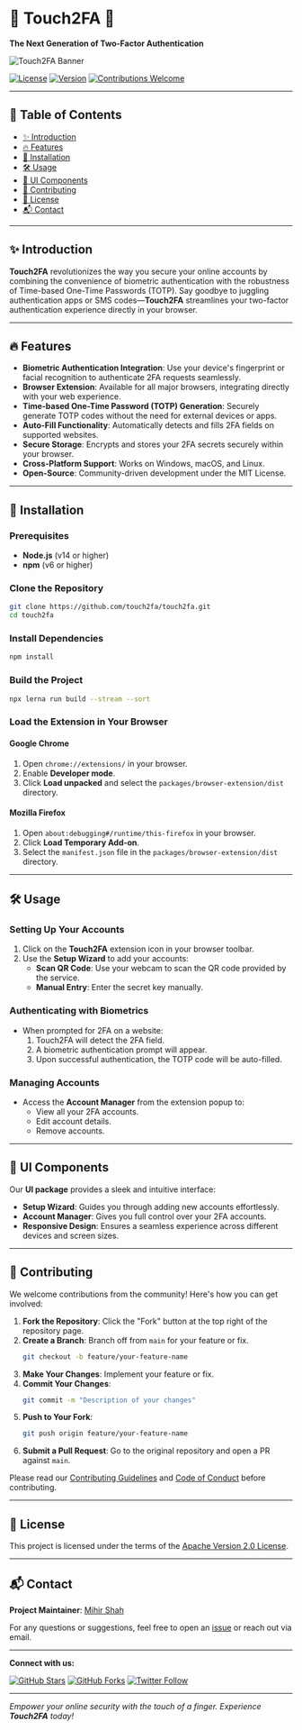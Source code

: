 # 🌟 **Touch2FA** 🌟
**The Next Generation of Two-Factor Authentication**

![Touch2FA Banner](https://user-images.githubusercontent.com/yourusername/yourrepo/banner.png)

[![License](https://img.shields.io/badge/license-Apache-blue.svg)](LICENSE)
[![Version](https://img.shields.io/badge/version-0.1.0-brightgreen.svg)](https://github.com/yourusername/touch2fa)
[![Contributions Welcome](https://img.shields.io/badge/contributions-welcome-orange.svg)](#contributing)

---

## 📜 **Table of Contents**

- [✨ Introduction](#-introduction)
- [🔥 Features](#-features)
- [🚀 Installation](#-installation)
- [🛠️ Usage](#️-usage)
- [🎨 UI Components](#-ui-components)
- [🤝 Contributing](#-contributing)
- [📄 License](#-license)
- [📬 Contact](#-contact)

---

## ✨ **Introduction**

**Touch2FA** revolutionizes the way you secure your online accounts by combining the convenience of biometric authentication with the robustness of Time-based One-Time Passwords (TOTP). Say goodbye to juggling authentication apps or SMS codes—**Touch2FA** streamlines your two-factor authentication experience directly in your browser.

---

## 🔥 **Features**

- **Biometric Authentication Integration**: Use your device's fingerprint or facial recognition to authenticate 2FA requests seamlessly.
- **Browser Extension**: Available for all major browsers, integrating directly with your web experience.
- **Time-based One-Time Password (TOTP) Generation**: Securely generate TOTP codes without the need for external devices or apps.
- **Auto-Fill Functionality**: Automatically detects and fills 2FA fields on supported websites.
- **Secure Storage**: Encrypts and stores your 2FA secrets securely within your browser.
- **Cross-Platform Support**: Works on Windows, macOS, and Linux.
- **Open-Source**: Community-driven development under the MIT License.

---

## 🚀 **Installation**

### **Prerequisites**

- **Node.js** (v14 or higher)
- **npm** (v6 or higher)

### **Clone the Repository**

```bash
git clone https://github.com/touch2fa/touch2fa.git
cd touch2fa
```

### **Install Dependencies**

```bash
npm install
```

### **Build the Project**

```bash
npx lerna run build --stream --sort
```

### **Load the Extension in Your Browser**

#### **Google Chrome**

1. Open `chrome://extensions/` in your browser.
2. Enable **Developer mode**.
3. Click **Load unpacked** and select the `packages/browser-extension/dist` directory.

#### **Mozilla Firefox**

1. Open `about:debugging#/runtime/this-firefox` in your browser.
2. Click **Load Temporary Add-on**.
3. Select the `manifest.json` file in the `packages/browser-extension/dist` directory.

---

## 🛠️ **Usage**

### **Setting Up Your Accounts**

1. Click on the **Touch2FA** extension icon in your browser toolbar.
2. Use the **Setup Wizard** to add your accounts:
   - **Scan QR Code**: Use your webcam to scan the QR code provided by the service.
   - **Manual Entry**: Enter the secret key manually.

### **Authenticating with Biometrics**

- When prompted for 2FA on a website:
  1. Touch2FA will detect the 2FA field.
  2. A biometric authentication prompt will appear.
  3. Upon successful authentication, the TOTP code will be auto-filled.

### **Managing Accounts**

- Access the **Account Manager** from the extension popup to:
  - View all your 2FA accounts.
  - Edit account details.
  - Remove accounts.

---

## 🎨 **UI Components**

Our **UI package** provides a sleek and intuitive interface:

- **Setup Wizard**: Guides you through adding new accounts effortlessly.
- **Account Manager**: Gives you full control over your 2FA accounts.
- **Responsive Design**: Ensures a seamless experience across different devices and screen sizes.

---

## 🤝 **Contributing**

We welcome contributions from the community! Here's how you can get involved:

1. **Fork the Repository**: Click the "Fork" button at the top right of the repository page.
2. **Create a Branch**: Branch off from `main` for your feature or fix.
   ```bash
   git checkout -b feature/your-feature-name
   ```
3. **Make Your Changes**: Implement your feature or fix.
4. **Commit Your Changes**:
   ```bash
   git commit -m "Description of your changes"
   ```
5. **Push to Your Fork**:
   ```bash
   git push origin feature/your-feature-name
   ```
6. **Submit a Pull Request**: Go to the original repository and open a PR against `main`.

Please read our [Contributing Guidelines](CONTRIBUTING.md) and [Code of Conduct](CODE_OF_CONDUCT.md) before contributing.

---

## 📄 **License**

This project is licensed under the terms of the [Apache Version 2.0 License](LICENSE).

---

## 📬 **Contact**

**Project Maintainer**: [Mihir Shah](mailto:mihir.shah@touch2fa.com)

For any questions or suggestions, feel free to open an [issue](https://github.com/touch2fa/touch2fa/issues) or reach out via email.

---

**Connect with us:**

[![GitHub Stars](https://img.shields.io/github/stars/touch2fs/touch2fa?style=social)](https://github.com/touch2fa/touch2fa/stargazers)
[![GitHub Forks](https://img.shields.io/github/forks/touch2fa/touch2fa?style=social)](https://github.com/touch2fa/touch2fa/network/members)
[![Twitter Follow](https://img.shields.io/twitter/follow/touch2fa?style=social)](https://x.com/touch2fa)

---

*Empower your online security with the touch of a finger. Experience **Touch2FA** today!*
